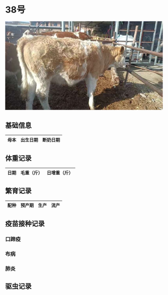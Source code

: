 # 38号

![38号](/images/simmental/third/38.jpg)

## 基础信息

| 母本 |出生日期|断奶日期|
|:----:|:-----:|:-----:|

## 体重记录

| 日期           |    毛重（斤）  |日增重（斤）|
| ------------- | :-----------: | :-----------: |

## 繁育记录

|配种|预产期|生产|流产|
|:------:|:------:|:------:|:------:|

## 疫苗接种记录

### 口蹄疫

### 布病

### 肺炎

## 驱虫记录
